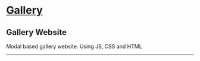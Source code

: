 [Gallery](https://www.richardmiddleton.me/gallery)
======

Gallery Website
-----

Modal based gallery website. Using JS, CSS and HTML

---
